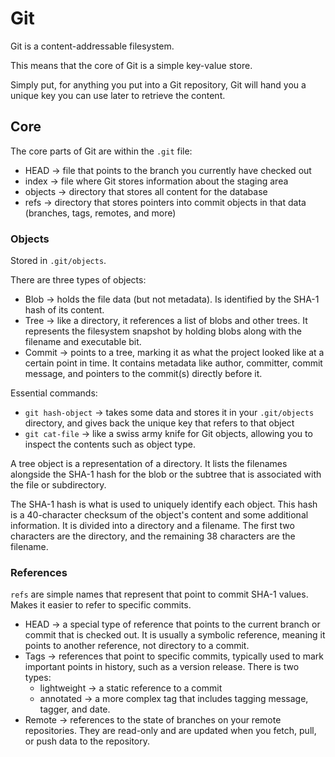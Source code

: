 # Git

Git is a content-addressable filesystem.

This means that the core of Git is a simple key-value store.

Simply put, for anything you put into a Git repository, Git will hand you a unique key you can use later to retrieve the content.

## Core

The core parts of Git are within the `.git` file:

- HEAD -> file that points to the branch you currently have checked out
- index -> file where Git stores information about the staging area
- objects -> directory that stores all content for the database
- refs -> directory that stores pointers into commit objects in that data (branches, tags, remotes, and more)

### Objects

Stored in `.git/objects`.

There are three types of objects:

- Blob -> holds the file data (but not metadata). Is identified by the SHA-1 hash of its content.
- Tree -> like a directory, it references a list of blobs and other trees. It represents the filesystem snapshot by holding blobs along with the filename and executable bit.
- Commit -> points to a tree, marking it as what the project looked like at a certain point in time. It contains metadata like author, committer, commit message, and pointers to the commit(s) directly before it.

Essential commands:

- `git hash-object` -> takes some data and stores it in your `.git/objects` directory, and gives back the unique key that refers to that object
- `git cat-file` -> like a swiss army knife for Git objects, allowing you to inspect the contents such as object type.

A tree object is a representation of a directory. It lists the filenames alongside the SHA-1 hash for the blob or the subtree that is associated with the file or subdirectory.

The SHA-1 hash is what is used to uniquely identify each object. This hash is a 40-character checksum of the object's content and some additional information. It is divided into a directory and a filename. The first two characters are the directory, and the remaining 38 characters are the filename.

### References

`refs` are simple names that represent that point to commit SHA-1 values. Makes it easier to refer to specific commits.

- HEAD -> a special type of reference that points to the current branch or commit that is checked out. It is usually a symbolic reference, meaning it points to another reference, not directory to a commit.
- Tags -> references that point to specific commits, typically used to mark important points in history, such as a version release. There is two types:
  - lightweight -> a static reference to a commit
  - annotated -> a more complex tag that includes tagging message, tagger, and date.
- Remote -> references to the state of branches on your remote repositories. They are read-only and are updated when you fetch, pull, or push data to the repository.
